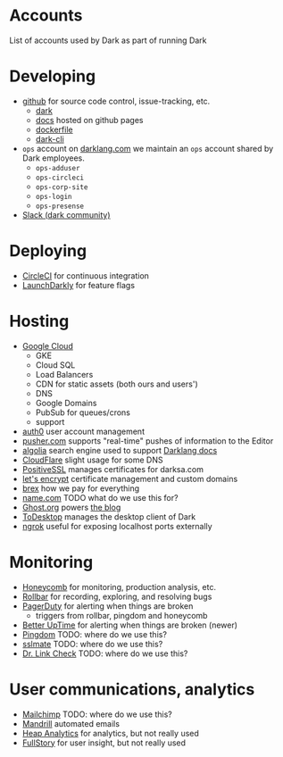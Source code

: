 # Accounts

List of accounts used by Dark as part of running Dark

# Developing

- [github](https://github.com/darklang)
  for source code control, issue-tracking, etc.
  - [dark](https://github.com/darklang/dark)
  - [docs](https://github.com/darklang/docs)
    hosted on github pages
  - [dockerfile](https://github.com/darklang/dockerfile)
  - [dark-cli](https://github.com/darklang/dark-cli)
- `ops` account on [darklang.com](https://darklang.com)
  we maintain an `ops` account shared by Dark employees.
  - `ops-adduser`
  - `ops-circleci`
  - `ops-corp-site`
  - `ops-login`
  - `ops-presense`
- [Slack (dark community)](https://darklang.com/slack-invite)

# Deploying

- [CircleCI](https://app.circleci.com/pipelines/github/darklang) for continuous integration
- [LaunchDarkly](https://launchdarkly.com) for feature flags

# Hosting

- [Google Cloud](http://cloud.google.com)
  - GKE
  - Cloud SQL
  - Load Balancers
  - CDN for static assets (both ours and users')
  - DNS
  - Google Domains
  - PubSub for queues/crons
  - support
- [auth0](https://manage.auth0.com/dashboard) user account management
- [pusher.com](https://dashboard.pusher.com/apps) supports "real-time" pushes of information to the Editor
- [algolia](https://www.algolia.com) search engine used to support [Darklang docs](https://docs.darklang.com)
- [CloudFlare](https://cloudflare.com) slight usage for some DNS
- [PositiveSSL](https://www.positivessl.com) manages certificates for darksa.com
- [let's encrypt](https://letsencrypt.org) certificate management and custom domains
- [brex](https://www.brex.com) how we pay for everything
- [name.com](http://name.com) TODO what do we use this for?
- [Ghost.org](https://ghost.org) powers [the blog](https://blog.darklang.com)
- [ToDesktop](https://todesktop.com) manages the desktop client of Dark
- [ngrok](https://ngrok.com) useful for exposing localhost ports externally

# Monitoring

- [Honeycomb](https://honeycomb.io) for monitoring, production analysis, etc.
- [Rollbar](https://rollbar.com) for recording, exploring, and resolving bugs
- [PagerDuty](https://pagerduty.com) for alerting when things are broken
  - triggers from rollbar, pingdom and honeycomb
- [Better UpTime](https://betteruptime.com) for alerting when things are broken (newer)
- [Pingdom](https://pingdom.com) TODO: where do we use this?
- [sslmate](https://sslmate.com) TODO: where do we use this?
- [Dr. Link Check](https://drlinkcheck.com) TODO: where do we use this?

# User communications, analytics

- [Mailchimp](https://mailchimp.com) TODO: where do we use this?
- [Mandrill](https://mandrillapp.com) automated emails
- [Heap Analytics](https://heap.io) for analytics, but not really used
- [FullStory](https://fullstory.com) for user insight, but not really used
